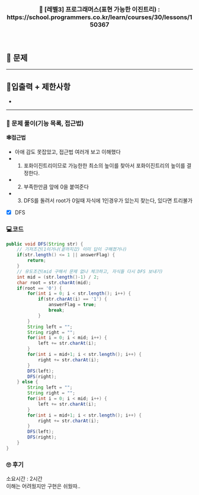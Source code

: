 <h3 align="center"> 
    📢  [레벨3] 프로그래머스(표현 가능한 이진트리) : https://school.programmers.co.kr/learn/courses/30/lessons/150367
</h3>

<br>

## 🚀 문제

---

## 🚦입출력 + 제한사항

- 

---

### 📜 문제 풀이(기능 목록, 접근법)
**🕸접근법**
- 아애 감도 못잡았고, 접근법 여러개 보고 이해했다
- 1. 포화이진트리이므로 가능한한 최소의 높이를 찾아서 포화이진트리의 높이를 결정한다.
- 2. 부족한만큼 앞에 0을 붙여준다
- 3. DFS를 돌려서 root가 0일때 자식에 1인경우가 있는지 찾는다, 있다면 트리불가

- [x] DFS

### 💻코드

```java
public void DFS(String str) {
    // 기저조건(1이거나(끝까지갔) 이미 답이 구해졌거나)
    if(str.length() <= 1 || answerFlag) {
        return;
    }
    // 유도조건(mid 구해서 문제 없나 체크하고, 자식들 다시 DFS 보내기)
    int mid = (str.length()-1) / 2;
    char root = str.charAt(mid);
    if(root == '0') {
        for(int i = 0; i < str.length(); i++) {
            if(str.charAt(i) == '1') {
                answerFlag = true;
                break;
            }
        }
        String left = "";
        String right = "";
        for(int i = 0; i < mid; i++) {
            left += str.charAt(i);
        }
        for(int i = mid+1; i < str.length(); i++) {
            right += str.charAt(i);
        }
        DFS(left);
        DFS(right);
    } else {
        String left = "";
        String right = "";
        for(int i = 0; i < mid; i++) {
            left += str.charAt(i);
        }
        for(int i = mid+1; i < str.length(); i++) {
            right += str.charAt(i);
        }
        DFS(left);
        DFS(right);
    }
}
```

### 🙄 후기
소요시간 : 2시간 <br>
이해는 어려웠지만 구현은 쉬웠따..